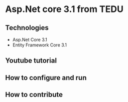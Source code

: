 # Asp.Net core 3.1 from TEDU
## Technologies
- Asp.Net Core 3.1
- Entity Framework Core 3.1
## Youtube tutorial
## How to configure and run
## How to contribute